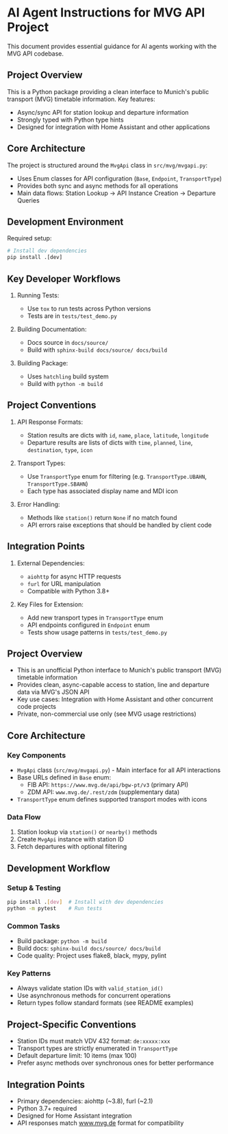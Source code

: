 # AI Agent Instructions for MVG API Project

This document provides essential guidance for AI agents working with the MVG API codebase.

## Project Overview

This is a Python package providing a clean interface to Munich's public transport (MVG) timetable information. Key features:
- Async/sync API for station lookup and departure information
- Strongly typed with Python type hints
- Designed for integration with Home Assistant and other applications

## Core Architecture

The project is structured around the `MvgApi` class in `src/mvg/mvgapi.py`:
- Uses Enum classes for API configuration (`Base`, `Endpoint`, `TransportType`)
- Provides both sync and async methods for all operations
- Main data flows: Station Lookup -> API Instance Creation -> Departure Queries

## Development Environment

Required setup:
```python
# Install dev dependencies
pip install .[dev]
```

## Key Developer Workflows

1. Running Tests:
   - Use `tox` to run tests across Python versions
   - Tests are in `tests/test_demo.py`

2. Building Documentation:
   - Docs source in `docs/source/`
   - Build with `sphinx-build docs/source/ docs/build`

3. Building Package:
   - Uses `hatchling` build system
   - Build with `python -m build`

## Project Conventions

1. API Response Formats:
   - Station results are dicts with `id`, `name`, `place`, `latitude`, `longitude`
   - Departure results are lists of dicts with `time`, `planned`, `line`, `destination`, `type`, `icon`

2. Transport Types:
   - Use `TransportType` enum for filtering (e.g. `TransportType.UBAHN`, `TransportType.SBAHN`)
   - Each type has associated display name and MDI icon

3. Error Handling:
   - Methods like `station()` return `None` if no match found
   - API errors raise exceptions that should be handled by client code

## Integration Points

1. External Dependencies:
   - `aiohttp` for async HTTP requests
   - `furl` for URL manipulation
   - Compatible with Python 3.8+

2. Key Files for Extension:
   - Add new transport types in `TransportType` enum
   - API endpoints configured in `Endpoint` enum
   - Tests show usage patterns in `tests/test_demo.py`

## Project Overview
- This is an unofficial Python interface to Munich's public transport (MVG) timetable information
- Provides clean, async-capable access to station, line and departure data via MVG's JSON API
- Key use cases: Integration with Home Assistant and other concurrent code projects
- Private, non-commercial use only (see MVG usage restrictions)

## Core Architecture

### Key Components
- `MvgApi` class (`src/mvg/mvgapi.py`) - Main interface for all API interactions
- Base URLs defined in `Base` enum:
  - FIB API: `https://www.mvg.de/api/bgw-pt/v3` (primary API)
  - ZDM API: `www.mvg.de/.rest/zdm` (supplementary data)
- `TransportType` enum defines supported transport modes with icons

### Data Flow
1. Station lookup via `station()` or `nearby()` methods
2. Create `MvgApi` instance with station ID
3. Fetch departures with optional filtering

## Development Workflow

### Setup & Testing
```bash
pip install .[dev]  # Install with dev dependencies
python -m pytest    # Run tests
```

### Common Tasks
- Build package: `python -m build`  
- Build docs: `sphinx-build docs/source/ docs/build`
- Code quality: Project uses flake8, black, mypy, pylint

### Key Patterns
- Always validate station IDs with `valid_station_id()`
- Use asynchronous methods for concurrent operations
- Return types follow standard formats (see README examples)

## Project-Specific Conventions
- Station IDs must match VDV 432 format: `de:xxxxx:xxx`
- Transport types are strictly enumerated in `TransportType`
- Default departure limit: 10 items (max 100)
- Prefer async methods over synchronous ones for better performance

## Integration Points
- Primary dependencies: aiohttp (~3.8), furl (~2.1)
- Python 3.7+ required
- Designed for Home Assistant integration
- API responses match www.mvg.de format for compatibility
